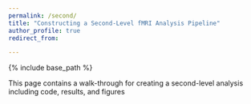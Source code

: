 ```yaml
---
permalink: /second/
title: "Constructing a Second-Level fMRI Analysis Pipeline"
author_profile: true
redirect_from: 

---
```


{% include base_path %}

This page contains a walk-through for creating a second-level analysis including code, results, and figures
